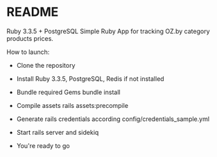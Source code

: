 # README

Ruby 3.3.5 + PostgreSQL Simple Ruby App for tracking OZ.by category products prices.

How to launch:

* Clone the repository

* Install Ruby 3.3.5, PostgreSQL, Redis if not installed

* Bundle required Gems
  bundle install

* Compile assets
  rails assets:precompile

* Generate rails credentials according config/credentials_sample.yml

* Start rails server and sidekiq

* You're ready to go

